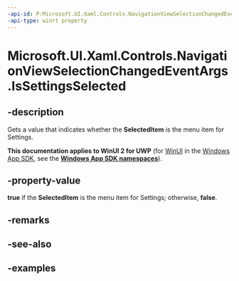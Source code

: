 ```yaml
---
-api-id: P:Microsoft.UI.Xaml.Controls.NavigationViewSelectionChangedEventArgs.IsSettingsSelected
-api-type: winrt property
---
```

<!-- Property syntax.
public bool IsSettingsSelected { get; }
-->

# Microsoft.UI.Xaml.Controls.NavigationViewSelectionChangedEventArgs.IsSettingsSelected


## -description

Gets a value that indicates whether the **SelectedItem** is the menu item for Settings.


**This documentation applies to WinUI 2 for UWP** (for [WinUI](/windows/apps/winui/winui3/) in the [Windows App SDK](/windows/apps/windows-app-sdk/), see the **[Windows App SDK namespaces](/windows/windows-app-sdk/api/winrt/)**).

## -property-value

**true** if the **SelectedItem** is the menu item for Settings; otherwise, **false**.


## -remarks


## -see-also


## -examples


